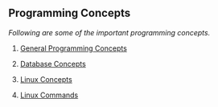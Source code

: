 ## Programming Concepts
*Following are some of the important programming concepts.*



1. [General Programming Concepts](general.md)

2. [Database Concepts](database.md)

3. [Linux Concepts](linux.md)

4. [Linux Commands](https://github.com/LezaMalik/Int_2023/blob/main/README.md)
